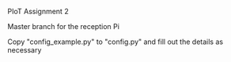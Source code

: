 PIoT Assignment 2

Master branch for the reception Pi

Copy "config_example.py" to "config.py" and fill out the details as necessary

